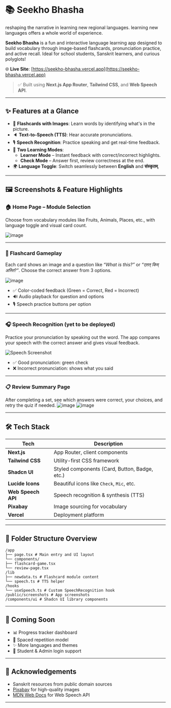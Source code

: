 # 📚 Seekho Bhasha

reshaping the narrative in learning new regional languages.
learning new languages offers a whole world of experience.

**Seekho Bhasha** is a fun and interactive language learning app designed to build vocabulary through image-based flashcards, pronunciation practice, and active recall. Ideal for school students, Sanskrit learners, and curious polyglots!

🌐 **Live Site**: [https://seekho-bhasha.vercel.app](https://seekho-bhasha.vercel.app)

> ✅ Built using **Next.js App Router**, **Tailwind CSS**, and **Web Speech API**.

---

## ✨ Features at a Glance

- 🧠 **Flashcards with Images**: Learn words by identifying what's in the picture.
- 🔈 **Text-to-Speech (TTS)**: Hear accurate pronunciations.
- 🎙️ **Speech Recognition**: Practice speaking and get real-time feedback.
- 🚦 **Two Learning Modes**:
  - **Learner Mode** – Instant feedback with correct/incorrect highlights.
  - **Check Mode** – Answer first, review correctness at the end.
- 🌍 **Language Toggle**: Switch seamlessly between **English** and **संस्कृतम्**.

---

## 🖼️ Screenshots & Feature Highlights

### 🏠 Home Page – Module Selection
Choose from vocabulary modules like Fruits, Animals, Places, etc., with language toggle and visual card count.

![image](https://github.com/user-attachments/assets/c7ea78e5-55c2-4019-808f-fb3bcdc12952)


---

### 🧠 Flashcard Gameplay
Each card shows an image and a question like _“What is this?”_ or _“एतत् किम् अस्ति?”_. Choose the correct answer from 3 options.

![image](https://github.com/user-attachments/assets/6d0c472f-d436-499c-abc9-479cdf7cfb82)


- ✅ Color-coded feedback (Green = Correct, Red = Incorrect)
- 🔊 Audio playback for question and options
- 🎙️ Speech practice buttons per option

---

### 🎧 Speech Recognition (yet to be deployed)
Practice your pronunciation by speaking out the word. The app compares your speech with the correct answer and gives visual feedback.

![Speech Screenshot](./public/screenshots/speech.png)

- ✅ Good pronunciation: green check
- ❌ Incorrect pronunciation: shows what you said

---

### 📋 Review Summary Page
After completing a set, see which answers were correct, your choices, and retry the quiz if needed.
![image](https://github.com/user-attachments/assets/70e9cad9-a942-42c2-91a6-aa7fe6104079)
![image](https://github.com/user-attachments/assets/6f30bc6c-8a29-4097-803e-3c4c513a952f)

---

## 🛠️ Tech Stack

| Tech           | Description                                      |
|----------------|--------------------------------------------------|
| **Next.js**    | App Router, client components                    |
| **Tailwind CSS** | Utility-first CSS framework                    |
| **Shadcn UI**  | Styled components (Card, Button, Badge, etc.)    |
| **Lucide Icons** | Beautiful icons like `Check`, `Mic`, etc.      |
| **Web Speech API** | Speech recognition & synthesis (TTS)         |
| **Pixabay**    | Image sourcing for vocabulary                    |
| **Vercel**     | Deployment platform                              |

---

## 🧩 Folder Structure Overview

```
/app
├── page.tsx # Main entry and UI layout
└── components/
├── flashcard-game.tsx
└── review-page.tsx
/lib
├── newdata.ts # Flashcard module content
└── speech.ts # TTS helper
/hooks
└── useSpeech.ts # Custom SpeechRecognition hook
/public/screenshots # App screenshots
/components/ui # Shadcn UI library components
```

---

## 🔮 Coming Soon

- 📊 Progress tracker dashboard
- 🔄 Spaced repetition model
- ✨ More languages and themes
- 🧒 Student & Admin login support

---

## 🙏 Acknowledgements

- Sanskrit resources from public domain sources
- [Pixabay](https://pixabay.com) for high-quality images
- [MDN Web Docs](https://developer.mozilla.org/) for Web Speech API

---
